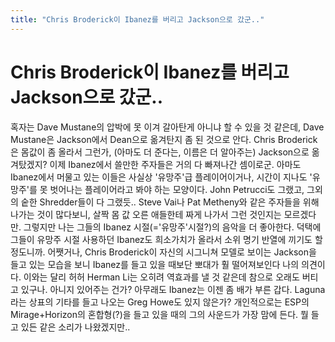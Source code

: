 ```yaml
---
title: "Chris Broderick이 Ibanez를 버리고 Jackson으로 갔군.."
---
```

# Chris Broderick이 Ibanez를 버리고 Jackson으로 갔군..

혹자는 Dave Mustane의 압박에 못 이겨 갈아탄게 아니냐 할 수 있을 것 같은데,
Dave Mustane은 Jackson에서 Dean으로 옮겨탄지 좀 된 것으로 안다.
Chris Broderick은 몸값이 좀 올라서 그런가, (아마도 더 준다는, 이름은 더 알아주는) Jackson으로 옮겨탔겠지?
이제 Ibanez에서 쓸만한 주자들은 거의 다 빠져나간 셈이로군. 
아마도 Ibanez에서 머물고 있는 이들은 사실상 '유망주'급 플레이어이거나, 시간이 지나도 '유망주'를 못 벗어나는 플레이어라고 봐야 하는 모양이다. John Petrucci도 그랬고, 그외의 숱한 Shredder들이 다 그랬듯..
Steve Vai나 Pat Metheny와 같은 주자들을 위해 나가는 것이 많다보니, 살짝 몸 값 오른 애들한테 짜게 나가서 그런 것인지는 모르겠다만.
그렇지만 나는 그들의 Ibanez 시절(='유망주'시절?)의 음악을 더 좋아한다. 덕택에 그들이 유망주 시절 사용하던 Ibanez도 희소가치가 올라서 소위 명기 반열에 끼기도 할 정도니까.
어쨋거나, Chris Broderick이 자신의 시그니쳐 모델로 보이는 Jackson을 들고 있는 모습을 보니 Ibanez를 들고 있을 때보단 뽀대가 훨 떨어져보인다 나의 의견이다.
이와는 달리 허허 Herman Li는 오히려 역효과를 낼 것 같은데 참으로 오래도 버티고 있구나. 아니지 있어주는 건가?
아무래도 Ibanez는 이젠 좀 배가 부른 갑다. Laguna라는 상표의 기타를 들고 나오는 Greg Howe도 있지 않은가?
개인적으로는 ESP의 Mirage+Horizon의 혼합형(?)을 들고 있을 때의 그의 사운드가 가장 맘에 든다. 뭘 들고 있든 같은 소리가 나왔겠지만..



